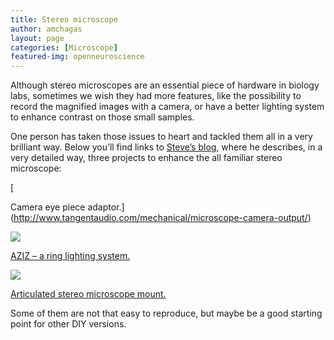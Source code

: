 ```yaml
---
title: Stereo microscope
author: amchagas
layout: page
categories: [Microscope]
featured-img: openneuroscience
---
```

Although stereo microscopes are an essential piece of hardware in biology labs, sometimes we wish they had more features, like the possibility to record the magnified images with a camera, or have a better lighting system to enhance contrast on those small samples.

One person has taken those issues to heart and tackled them all in a very brilliant way. Below you&#8217;ll find links to [Steve&#8217;s blog](http://www.tangentaudio.com/about/), where he describes, in a very detailed way, three projects to enhance the all familiar stereo microscope:

[

Camera eye piece adaptor.](http://www.tangentaudio.com/mechanical/microscope-camera-output/)

<img src="https://i1.wp.com/www2.tangentaudio.com/wp-content/uploads/2013/03/2013-03-09_13-05-59_742-1024x577.jpg?resize=800%2C451" data-recalc-dims="1" />

 [AZIZ &#8211; a ring lighting system.](http://www.tangentaudio.com/2013/03/aziz-light/)

<img src="https://i1.wp.com/www.tangentaudio.com/wp-content/uploads/2013/03/DSC_6828-modified-1024x680.jpg?resize=800%2C531" data-recalc-dims="1" />

[Articulated stereo microscope mount.](http://www.tangentaudio.com/2013/02/epic-builds-articulated-stereo-microscope-arm/)

<span class="embed-youtube" style="text-align:center; display: block;"></span>

Some of them are not that easy to reproduce, but maybe be a good starting point for other DIY versions.
